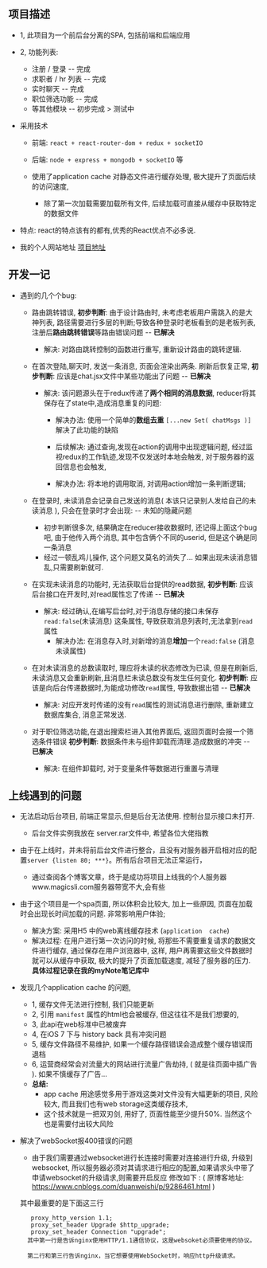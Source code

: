 ## 项目描述

+ 1,  此项目为一个前后台分离的SPA, 包括前端和后端应用
+ 2,  功能列表: 
  + 注册 / 登录  -- 完成
  + 求职者 / hr  列表  -- 完成
  + 实时聊天   -- 完成
  + 职位筛选功能  -- 完成
  + 等其他模块 -- 初步完成 > 测试中
+ 采用技术 
  + 前端: ` react + react-router-dom + redux + socketIO ` 
  + 后端: `node + express + mongodb + socketIO` 等

  + 使用了application cache 对静态文件进行缓存处理, 极大提升了页面后续的访问速度, 
     - 除了第一次加载需要加载所有文件, 后续加载可直接从缓存中获取特定的数据文件 

+ 特点:  react的特点该有的都有,优秀的React优点不必多说. 
+ 我的个人网站地址 <a href="https://www.magicsli.com">项目地址</a>

## 开发一记
+ 遇到的几个个bug:

    - 路由跳转错误, **初步判断**: 由于设计路由时, 未考虑老板用户需跳入的是大神列表, 路径需要进行多层的判断;导致各种登录时老板看到的是老板列表, 注册后**路由跳转错误**等路由错误问题   -- **已解决**
        - 解决: 对路由跳转控制的函数进行重写, 重新设计路由的跳转逻辑. 


    - 在首次登陆,聊天时, 发送一条消息, 页面会渲染出两条. 刷新后恢复正常, **初步判断**: 应该是chat.jsx文件中某些功能出了问题     -- **已解决**
        - 解决: 该问题源头在于redux传递了**两个相同的消息数据**, reducer将其保存在了state中,造成消息重复的问题:
            - 解决办法: 使用一个简单的**数组去重** `[...new Set( chatMsgs )]` 解决了此功能的缺陷

            - 后续解决: 通过查询,发现在action的调用中出现逻辑问题, 经过监视redux的工作轨迹,发现不仅发送时本地会触发, 对于服务器的返回信息也会触发,
            - 解决办法: 将本地的调用取消, 对调用action增加一条判断逻辑;
            
    - 在登录时, 未读消息会记录自己发送的消息( 本该只记录别人发给自己的未读消息 ), 只会在登录时才会出现:     -- 未知的隐藏问题
      - 初步判断很多次, 结果确定在reducer接收数据时, 还记得上面这个bug吧, 由于他传入两个消息, 其中包含俩个不同的userid, 但是这个确是同一条消息
      - 经过一顿乱鸡儿操作, 这个问题又莫名的消失了...  如果出现未读消息错乱,只需要刷新就可.


    - 在实现未读消息的功能时, 无法获取后台提供的read数据, **初步判断**: 应该后台接口在开发时,对read属性忘了传递     -- **已解决**
        - 解决: 经过确认,在编写后台时,对于消息存储的接口未保存`read:false`(未读消息) 这条属性, 导致获取消息列表时,无法拿到`read`属性
            - 解决办法: 在消息存入时,对新增的消息**增加**一个`read:false` (消息未读属性)

    - 在对未读消息的总数读取时, 理应将未读的状态修改为已读, 但是在刷新后,未读消息又会重新刷新,且消息栏未读总数没有发生任何变化. **初步判断**: 应该是向后台传递数据时,为能成功修改`read`属性, 导致数据出错     -- **已解决**
        - 解决: 对应开发时传递的没有`read`属性的测试消息进行删除, 重新建立数据库集合, 消息正常发送. 
    
    - 对于职位筛选功能,在退出搜索栏进入其他界面后, 返回页面时会报一个筛选条件错误    **初步判断**: 数据条件未与组件卸载而清理.造成数据的冲突  -- **已解决**
        - 解决: 在组件卸载时, 对于变量条件等数据进行重置与清理
    
## 上线遇到的问题
   + 无法启动后台项目, 前端正常显示,但是后台无法使用. 控制台显示接口未打开. 
      - 后台文件实例我放在 server.rar文件中, 希望各位大佬指教 
      
   + 由于在上线时，并未将前后台文件进行整合，且没有对服务器开启相对应的配置`server {listen 80; ***}`。所有后台项目无法正常运行，
      - 通过查阅各个博客文章，终于是成功将项目上线我的个人服务器www.magicsli.com服务器带宽不大,会有些
    
   + 由于这个项目是一个spa页面, 所以体积会比较大, 加上一些原因, 页面在加载时会出现长时间加载的问题. 非常影响用户体验;
      - 解决方案:  采用H5 中的web离线缓存技术 (`application  cache`)
      - 解决过程:  在用户进行第一次访问的时候, 将那些不需要重复请求的数据文件进行缓存, 通过保存在用户浏览器中, 这样, 用户再需要这些文件数据时就可以从缓存中获取, 极大的提升了页面加载速度, 减轻了服务器的压力.  **具体过程记录在我的myNote笔记库中**
      
   + 发现几个application cache 的问题, 
      - 1, 缓存文件无法进行控制, 我们只能更新
      - 2, 引用 `manifest` 属性的html也会被缓存, 但这往往不是我们想要的, 
      - 3, 此api在web标准中已被废弃
      - 4, 在iOS 7 下与 history back 具有冲突问题
      - 5, 缓存文件路径不易维护, 如果一个缓存路径错误会造成整个缓存错误而退档
      - 6, 运营商经常会对流量大的网站进行流量广告劫持, ( 就是往页面中插广告 ). 如果不慎缓存了广告...
      - **总结:**
           - app cache 用途感觉多用于游戏这类对文件没有大幅更新的项目, 风险较大, 而且我们也有web storage这类缓存技术, 
           - 这个技术就是一把双刃剑, 用好了, 页面性能至少提升50%. 当然这个也是需要付出较大风险

  + 解决了webSocket报400错误的问题
      - 由于我们需要通过websocket进行长连接时需要对连接进行升级, 升级到websocket, 所以服务器必须对其请求进行相应的配置,如果请求头中带了申请websocket的升级请求,则需要开启反应 修改如下 :    ( 原博客地址: https://www.cnblogs.com/duanweishi/p/9286461.html )
      
      其中最重要的是下面这三行

           proxy_http_version 1.1;
           proxy_set_header Upgrade $http_upgrade;
           proxy_set_header Connection "upgrade";
          其中第一行是告诉nginx使用HTTP/1.1通信协议，这是websoket必须要使用的协议。

          第二行和第三行告诉nginx，当它想要使用WebSocket时，响应http升级请求。
      
  
